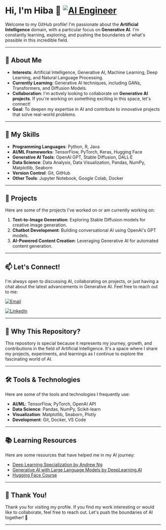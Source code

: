 # Hi, I'm Hiba 👋  [![AI Engineer](https://img.shields.io/badge/-AI%20Engineer-01D277?style=for-the-badge&logo=ai&logoColor=white)](https://www.linkedin.com/in/hiba-echchaia-341778281/)

Welcome to my GitHub profile! I'm passionate about the **Artificial Intelligence** domain, with a particular focus on **Generative AI**. I'm constantly learning, exploring, and pushing the boundaries of what's possible in this incredible field.

---

## 🚀 About Me

- **Interests**: Artificial Intelligence, Generative AI, Machine Learning, Deep Learning, and Natural Language Processing.
- **Currently Learning**: Generative AI techniques, including GANs, Transformers, and Diffusion Models.
- **Collaboration**: I'm actively looking to collaborate on **Generative AI projects**. If you're working on something exciting in this space, let's connect!
- **Goal**: To deepen my expertise in AI and contribute to innovative projects that solve real-world problems.

---

## 🌱 My Skills

- **Programming Languages**: Python, R, Java
- **AI/ML Frameworks**: TensorFlow, PyTorch, Keras, Hugging Face
- **Generative AI Tools**: OpenAI GPT, Stable Diffusion, DALL·E
- **Data Science**: Data Analysis, Data Visualization, Pandas, NumPy, Matplotlib, Seaborn
- **Version Control**: Git, GitHub
- **Other Tools**: Jupyter Notebook, Google Colab, Docker

---

## 💼 Projects

Here are some of the projects I've worked on or am currently working on:

1. **Text-to-Image Generation**: Exploring Stable Diffusion models for creative image generation.
2. **Chatbot Development**: Building conversational AI using OpenAI's GPT models.
3. **AI-Powered Content Creation**: Leveraging Generative AI for automated content generation.

---

## 📫 Let's Connect!

I'm always open to discussing AI, collaborating on projects, or just having a chat about the latest advancements in Generative AI. Feel free to reach out to me:

[![Email](https://img.shields.io/badge/Email-echchaia.hiba@gmail.com-D14836?style=for-the-badge&logo=gmail&logoColor=white)](mailto:echchaia.hiba@gmail.com)

 [![LinkedIn](https://img.shields.io/badge/LinkedIn-0077B5?style=for-the-badge&logo=linkedin&logoColor=white)](https://www.linkedin.com/in/hiba-echchaia-341778281/)

---

## 🌟 Why This Repository?

This repository is special because it represents my journey, growth, and contributions in the field of Artificial Intelligence. It's a space where I share my projects, experiments, and learnings as I continue to explore the fascinating world of AI.

---

## 🛠️ Tools & Technologies

Here are some of the tools and technologies I frequently use:

- **AI/ML**: TensorFlow, PyTorch, OpenAI API
- **Data Science**: Pandas, NumPy, Scikit-learn
- **Visualization**: Matplotlib, Seaborn, Plotly
- **Development**: Git, Docker, VS Code

---

## 📚 Learning Resources

Here are some resources that have helped me in my AI journey:

- [Deep Learning Specialization by Andrew Ng](https://www.coursera.org/specializations/deep-learning)
- [Generative AI with Large Language Models by DeepLearning.AI](https://www.coursera.org/learn/generative-ai-with-llms)
- [Hugging Face Course](https://huggingface.co/course/chapter1)

---

## 🙏 Thank You!

Thank you for visiting my profile. If you find my work interesting or would like to collaborate, feel free to reach out. Let's push the boundaries of AI together! 🚀

---

<!---
1-hiba/1-hiba is a ✨ special ✨ repository because its `README.md` (this file) appears on your GitHub profile.
You can click the Preview link to take a look at your changes.
--->
